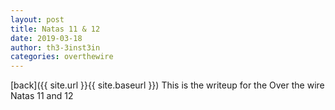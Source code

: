 ```yaml
---
layout: post
title: Natas 11 & 12
date: 2019-03-18
author: th3-3inst3in
categories: overthewire
---
```

[back]({{ site.url }}{{ site.baseurl }})
This is the writeup for the Over the wire Natas 11 and 12